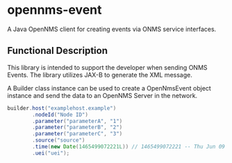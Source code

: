 # opennms-event
A Java OpenNMS client for creating events via ONMS service interfaces.

## Functional Description

This library is intended to support the developer when sending ONMS Events. The library utilizes
JAX-B to generate the XML message.

A Builder class instance can be used to create a OpenNmsEvent object instance and send the data to an
OpenNMS Server in the network.

```java
builder.host("examplehost.example")
		.nodeId("Node ID")
		.parameter("parameterA", "1")
		.parameter("parameterB", "2")
		.parameter("parameterC", "3")
		.source("source")
		.time(new Date(1465499072221L)) // 1465499072221 -- Thu Jun 09 21:04:32 CEST 2016
		.uei("uei");
```

